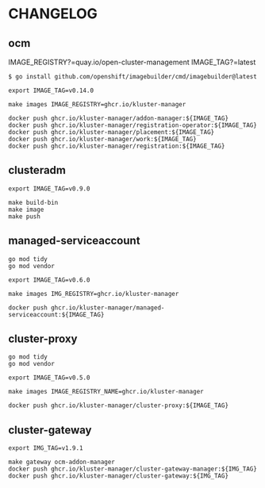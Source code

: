 # CHANGELOG

## ocm

IMAGE_REGISTRY?=quay.io/open-cluster-management
IMAGE_TAG?=latest

```
$ go install github.com/openshift/imagebuilder/cmd/imagebuilder@latest

export IMAGE_TAG=v0.14.0

make images IMAGE_REGISTRY=ghcr.io/kluster-manager

docker push ghcr.io/kluster-manager/addon-manager:${IMAGE_TAG}
docker push ghcr.io/kluster-manager/registration-operator:${IMAGE_TAG}
docker push ghcr.io/kluster-manager/placement:${IMAGE_TAG}
docker push ghcr.io/kluster-manager/work:${IMAGE_TAG}
docker push ghcr.io/kluster-manager/registration:${IMAGE_TAG}
```

## clusteradm

```
export IMAGE_TAG=v0.9.0

make build-bin
make image
make push
```


## managed-serviceaccount

```
go mod tidy
go mod vendor

export IMAGE_TAG=v0.6.0

make images IMG_REGISTRY=ghcr.io/kluster-manager

docker push ghcr.io/kluster-manager/managed-serviceaccount:${IMAGE_TAG}
```

## cluster-proxy

```
go mod tidy
go mod vendor

export IMAGE_TAG=v0.5.0

make images IMAGE_REGISTRY_NAME=ghcr.io/kluster-manager

docker push ghcr.io/kluster-manager/cluster-proxy:${IMAGE_TAG}
```

## cluster-gateway

```
export IMG_TAG=v1.9.1

make gateway ocm-addon-manager
docker push ghcr.io/kluster-manager/cluster-gateway-manager:${IMG_TAG}
docker push ghcr.io/kluster-manager/cluster-gateway:${IMG_TAG}
```
